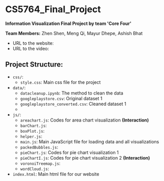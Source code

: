 # CS5764_Final_Project

**Information Visualization Final Project by team 'Core Four'**

**Team Members:** Zhen Shen, Meng Qi, Mayur Dhepe, Ashish Bhat

- URL to the website:
- URL to the video:

## Project Structure:

- ```css/```:
  - ```style.css```: Main css file for the project
- ```data/```:
  - ```datacleanup.ipynb```: The method to clean the data
  - ```googleplaystore.csv```: Original dataset 1
  - ```googleplaystore_converted.csv```: Cleaned dataset 1
  - 
- ```js/```:
  - ```areachart.js```: Codes for area chart visualization **(Interaction)**
  - ```barChart.js```:
  - ```boxPlot.js```:
  - ```helper.js```:
  - ```main.js```: Main JavaScript file for loading data and all visualizations
  - ```packedBubbles.js```:
  - ```pieChart.js```: Codes for pie chart visualization 1
  - ```pieChartI.js```: Codes for pie chart visualization 2 **(Interaction)**
  - ```voronoiTreemap.js```:
  - ```wordCloud.js```:
- ```index.html```: Main html file for our website
